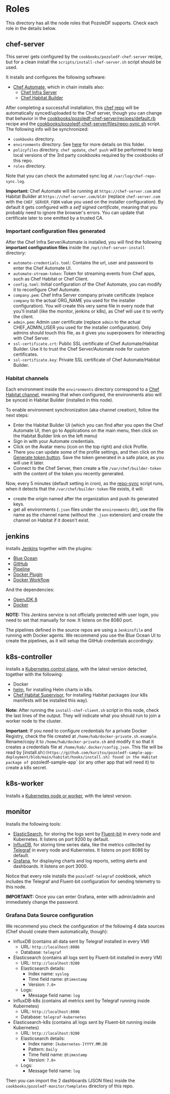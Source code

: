 # Roles

This directory has all the node roles that PozoleDF supports. Check each role in the details below.

## chef-server

This server gets configured by the `cookbooks/pozoledf-chef-server` recipe, but for a
clean install the `scripts/install-chef-server.sh` script should be used.

It installs and configures the following software:

- [Chef Automate](https://docs.chef.io/automate/infra_server/), which in chain installs also:
  - [Chef Infra Server](https://docs.chef.io/server/)
  - [Chef Habitat Builder](https://docs.chef.io/habitat/builder_overview/)

After completing a successfull installation, this [chef repo](https://docs.chef.io/chef_repo/)
will be automatically synced/uploaded to the Chef server, though you can change that behavior
in the [cookbooks/pozoledf-chef-server/recipes/default.rb](../cookbooks/pozoledf-chef-server/recipes/default.rb) recipe and the [cookbooks/pozoledf-chef-server/files/repo-sync.sh](../cookbooks/pozoledf-chef-server/files/repo-sync.sh) script. The following info will be synchronized:

- `cookbooks` directory.
- `environments` directory. See [here](#Habitat_channels) for more details on this folder.
- `policyfiles` directory. `chef update`, `chef push` will be performed to keep local
  versions of the 3rd party cookbooks required by the cookbooks of this repo.
- `roles` directory.

Note that you can check the automated sync log at `/var/log/chef-repo-sync.log`.

**Important:** Chef Automate will be running at `https://chef-server.com` and Habitat Builder at `https://chef-server.com/bldr` (replace `chef-server.com` with the `CHEF_SERVER_FQDN` value you used on the installer configuration). By default it gets configured with a *self signed certificate*, meaning that you probably need to ignore the browser's errors. You can update that certificate later to one emitted by a trusted CA.

### Important configuration files generated

After the Chef Infra Server/Automate is installed, you will find the following **important configuration files** inside the `/opt/chef-server-install` directory:

- `automate-credentials.toml`: Contains the url, user and password to enter the Chef Automate UI.
- `automate-stream-token`: Token for streaming events from Chef apps, such as Chef Habitat or Chef Client.
- `config.toml`: Initial configuration of the Chef Automate, you can modify it to reconfigure Chef Automate.
- `company.pem`: Chef Infra Server company private certificate (replace `company` to the actual ORG_NAME you used for the installer configuration). You will create this very same file in every node that you'll install (like the monitor, jenkins or k8s), as Chef will use it to verify the client.
- `admin.pem`: Admin user certificate (replace `admin` to the actual CHEF_ADMIN_USER you used for the installer configuration). Only admins should touch this file, as it gives you superpowers for interacting with Chef Server.
- `ssl-certificate.crt`: Public SSL certificate of Chef Automate/Habitat Builder. Use it to trust the Chef Server/Automate node for custom certificates.
- `ssl-certificate.key`: Private SSL certificate of Chef Automate/Habitat Builder.

### Habitat channels

Each environment inside the `environments` directory correspond to a [Chef Habitat channel](https://docs.chef.io/habitat/pkg_promote/#continuous-deployment-using-channels), meaning
that when configured, the environments also will be synced in Habitat Builder (installed
in this node).

To enable environment synchronization (aka channel creation), follow the next steps:
- Enter the Habitat Builder UI (which you can find after you open the Chef Automate UI,
  then go to Applications on the main menu, then click on the Habitat Builder link on the left menu)
- Sign in with your Automate credentials.
- Click on the Avatar menu (icon on the top right) and click Profile.
- There you can update some of the profile settings, and then click on the
  [Generate token button](https://docs.chef.io/habitat/builder_profile/#create-a-personal-access-token).
  Save the token generated in a safe place, as you will use it later.
- Connect to the Chef Server, then create a file `/var/chef/builder-token` with the
  content of the token you recently generated.

Now, every 5 minutes (default setting in cron), as the [repo-sync](../cookbooks/pozoledf-chef-server/files/repo-sync.sh) script runs, when it detects that the `/var/chef/builder-token` file
exists, it will:
- create the origin named after the organization and push its generated keys.
- get all environments (`.json` files under the `environments` dir), use
the file name as the channel name (without the `.json` extension) and create the
channel on Habitat if it doesn't exist.

## jenkins

Installs [Jenkins](https://www.jenkins.io/) together with the plugins:

- [Blue Ocean](https://plugins.jenkins.io/blueocean)
- [GitHub](https://plugins.jenkins.io/github)
- [Pipeline](https://plugins.jenkins.io/workflow-aggregator)
- [Docker Plugin](https://plugins.jenkins.io/docker-plugin)
- [Docker Workflow](https://plugins.jenkins.io/docker-workflow)

And the dependencies:

- [OpenJDK 8](https://openjdk.java.net/)
- [Docker](https://docker.com)

**NOTE:** This Jenkins service is not officially protected with user login, you need to set that manually for now.
It listens on the 8080 port.

The pipelines defined in the source repos are using a `Jenkinsfile` and running with Docker agents. We recommend you use the Blue Ocean UI to create the pipelines, as it will setup the GitHub credentials accordingly.

## k8s-controller

Installs a [Kubernetes control plane](https://kubernetes.io/docs/concepts/overview/components/), with the latest version detected, together with the following:

- Docker
- [helm](https://helm.sh/), for installing Helm charts in k8s.
- [Chef Habitat Supervisor](https://docs.chef.io/habitat/sup/), for installing Habitat packages (our k8s manifests will be installed this way).

**Note:** After running the `install-chef-client.sh` script in this node, check the last lines of the output. They will indicate what you should run to join a worker node to the cluster.

**Important:** If you need to configure credentials for a private Docker Registry, check the file created
at `/home/hab/docker-private.sh.example`. Rename/copy it to `/home/hab/docker-private.sh` and modify it so that
it creates a credentials file at `/home/hab/.docker/config.json`. This file will be read by [install.sh`](https://github.com/kuritsu/pozoledf-sample-app-deployment/blob/main/habitat/hooks/install.sh) found in the Habitat package of `pozoledf-sample-app` (or any other app that will need it) to create a k8s secret.

## k8s-worker

Installs a [Kubernetes node or worker](https://kubernetes.io/docs/concepts/overview/components/), with the latest version.

## monitor

Installs the following tools:

- [ElasticSearch](https://www.elastic.co/elasticsearch), for storing the logs sent by [Fluent-bit](https://fluentbit.io/) in every node and Kubernetes. It listens on port 9200 by default.
- [InfluxDB](https://www.influxdata.com), for storing time series data, like the metrics collected by [Telegraf](https://www.influxdata.com/time-series-platform/telegraf/) in every node and Kubernetes. It listens on port 8086 by default.
- [Grafana](https://grafana.com), for displaying charts and log reports, setting alerts and dashboards. It listens on port 3000.

Notice that every role installs the `pozoledf-telegraf` cookbook, which includes the Telegraf and Fluent-bit configuration for sending telemetry to this node.

**IMPORTANT:** Once you can enter Grafana, enter with admin/admin and immediately change the password.

### Grafana Data Source configuration

We recommend you check the configuration of the following 4 data sources (Chef should create them automatically, though):
- InfluxDB (contains all data sent by Telegraf installed in every VM)
  - URL: `http://localhost:8086`
  - Database: `telegraf`
- Elasticsearch (contains all logs sent by Fluent-bit installed in every VM)
  - URL: `http://localhost:9200`
  - Elasticsearch details:
    - Index name: `syslog`
    - Time field name: `@timestamp`
    - Version: `7.0+`
  - Logs:
    - Message field name: `log`
- InfluxDB-k8s (contains all metrics sent by Telegraf running inside Kubernetes)
  - URL: `http://localhost:8086`
  - Database: `telegraf-kubernetes`
- Elasticsearch-k8s (contains all logs sent by Fluent-bit running inside Kubernetes)
  - URL: `http://localhost:9200`
  - Elasticsearch details:
    - Index name: `[kubernetes-]YYYY.MM.DD`
    - Pattern: `Daily`
    - Time field name: `@timestamp`
    - Version: `7.0+`
  - Logs:
    - Message field name: `log`

Then you can import the 2 dashboards (JSON files) inside the `cookbooks/pozoledf-monitor/templates` directory of this repo.
